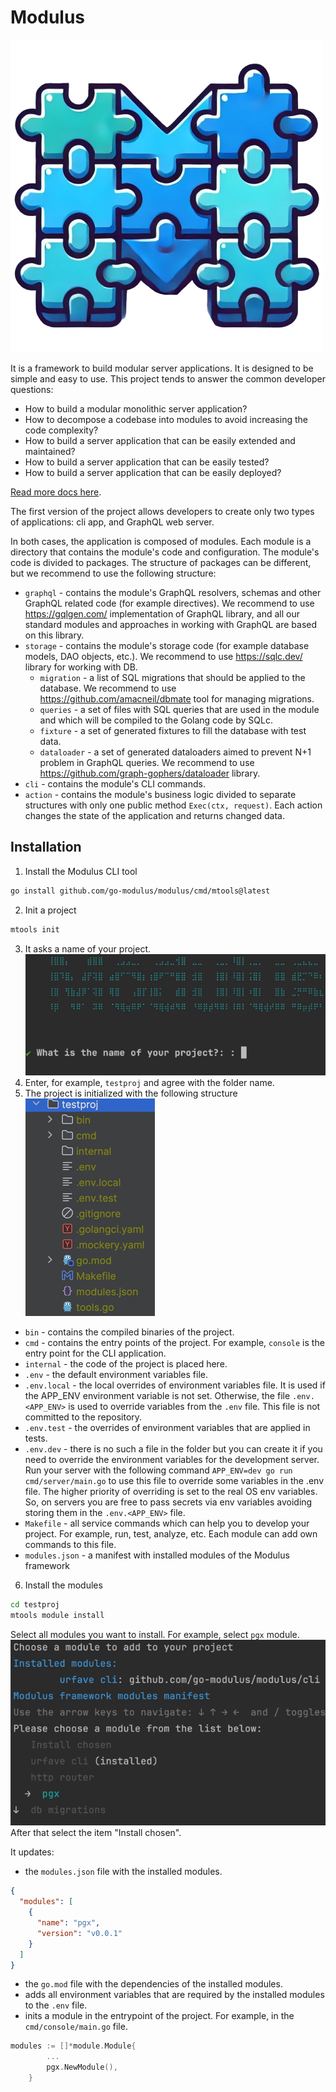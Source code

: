 # Modulus

![Modulus](/docs/img/modulus_logo.png)

It is a framework to build modular server applications. It is designed to be simple and easy to use.
This project tends to answer the common developer questions:
- How to build a modular monolithic server application?
- How to decompose a codebase into modules to avoid increasing the code complexity?
- How to build a server application that can be easily extended and maintained?
- How to build a server application that can be easily tested?
- How to build a server application that can be easily deployed?

[Read more docs here](https://go-modulus.github.io/modulus).

The first version of the project allows developers to create only two types of applications: cli app, and GraphQL web server. 

In both cases, the application is composed of modules. 
Each module is a directory that contains the module's code and configuration. 
The module's code is divided to packages. The structure of packages can be different, but we recommend to use the following structure:
- `graphql` - contains the module's GraphQL resolvers, schemas and other GraphQL related code (for example directives). We recommend to use https://gqlgen.com/ implementation of GraphQL library, and all our standard modules and approaches in working with GraphQL are based on this library.
- `storage` - contains the module's storage code (for example database models, DAO objects, etc.). We recommend to use https://sqlc.dev/ library for working with DB.
  - `migration` - a list of SQL migrations that should be applied to the database. We recommend to use https://github.com/amacneil/dbmate tool for managing migrations.
  - `queries` - a set of files with SQL queries that are used in the module and which will be compiled to the Golang code by SQLc.
  - `fixture` -  a set of generated fixtures to fill the database with test data.
  - `dataloader` - a set of generated dataloaders aimed to prevent N+1 problem in GraphQL queries. We recommend to use https://github.com/graph-gophers/dataloader library.
- `cli` - contains the module's CLI commands.
- `action` - contains the module's business logic divided to separate structures with only one public method `Exec(ctx, request)`. Each action changes the state of the application and returns changed data. 


## Installation
1. Install the Modulus CLI tool
```bash
go install github.com/go-modulus/modulus/cmd/mtools@latest
```
2. Init a project
```bash
mtools init 
```
3. It asks a name of your project.
![init_command.png](docs/img/init_command.png)
4. Enter, for example, `testproj` and agree with the folder name.
5. The project is initialized with the following structure
![initial_directories.png](docs/img/initial_directories.png)

* `bin` - contains the compiled binaries of the project.
* `cmd` - contains the entry points of the project. For example, `console` is the entry point for the CLI application.
* `internal` - the code of the project is placed here.
* `.env` - the default environment variables file.
* `.env.local` - the local overrides of environment variables file. It is used if the APP_ENV environment variable is not set. Otherwise, the file `.env.<APP_ENV>` is used to override variables from the `.env` file. This file is not committed to the repository.
* `.env.test` - the overrides of environment variables that are applied in tests.
* `.env.dev` - there is no such a file in the folder but you can create it if you need to override the environment variables for the development server. Run your server with the following command `APP_ENV=dev go run cmd/server/main.go` to use this file to override some variables in the .env file. The higher priority of overriding is set to the real OS env variables. So, on servers you are free to pass secrets via env variables avoiding storing them in the `.env.<APP_ENV>` file.
* `Makefile` - all service commands which can help you to develop your project. For example, run, test, analyze, etc. Each module can add own commands to this file.
* `modules.json` -  a manifest with installed modules of the Modulus framework

6. Install the modules
```bash
cd testproj
mtools module install
```
Select all modules you want to install. For example, select `pgx` module.
![select_module.png](./docs/img/select_module.png)
After that select the item "Install chosen".

It updates:
* the `modules.json` file with the installed modules.
```json
{
  "modules": [
    {
      "name": "pgx",
      "version": "v0.0.1"
    }
  ]
}
```
* the `go.mod` file with the dependencies of the installed modules.
* adds all environment variables that are required by the installed modules to the `.env` file.
* inits a module in the entrypoint of the project. For example, in the `cmd/console/main.go` file.
```go
modules := []*module.Module{
		...
		pgx.NewModule(),
	}
```

